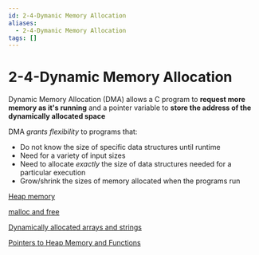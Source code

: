 ```yaml
---
id: 2-4-Dymanic Memory Allocation
aliases:
  - 2-4-Dymanic Memory Allocation
tags: []
---
```


# 2-4-Dynamic Memory Allocation

Dynamic Memory Allocation (DMA) allows a C program to **request more memory as it's running** and a pointer variable to **store the address of the dynamically allocated space**

DMA _grants flexibility_ to programs that:

- Do not know the size of specific data structures until runtime
- Need for a variety of input sizes
- Need to allocate _exactly_ the size of data structures needed for a particular execution
- Grow/shrink the sizes of memory allocated when the programs run

[Heap memory](01-Areas/Computer/Dive_Into_Systems/notes/chapter2/Heap%20memory.md)

[malloc and free](01-Areas/Computer/Dive_Into_Systems/notes/chapter2/malloc%20and%20free.md)

[Dynamically allocated arrays and strings](01-Areas/Computer/Dive_Into_Systems/notes/chapter2/Dynamically%20allocated%20arrays%20and%20strings.md)

[Pointers to Heap Memory and Functions](01-Areas/Computer/Dive_Into_Systems/notes/chapter2/Pointers%20to%20Heap%20Memory%20and%20Functions.md)
